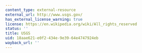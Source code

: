 ```yaml
---
content_type: external-resource
external_url: http://www.usgs.gov/
has_external_license_warning: true
license: https://en.wikipedia.org/wiki/All_rights_reserved
status: ''
title: USGS
uid: 18aae621-e0f2-434e-9e39-64e4747924eb
wayback_url: ''
---
```

